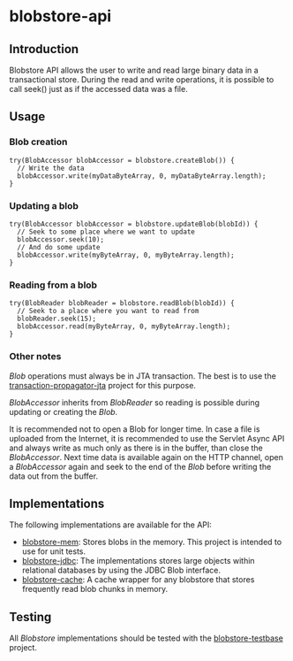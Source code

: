 # blobstore-api

## Introduction

Blobstore API allows the user to write and read large binary data in a
transactional store. During the read and write operations, it is possible
to call seek() just as if the accessed data was a file.

## Usage

### Blob creation

    try(BlobAccessor blobAccessor = blobstore.createBlob()) {
      // Write the data
      blobAccessor.write(myDataByteArray, 0, myDataByteArray.length);
    }

### Updating a blob

    try(BlobAccessor blobAccessor = blobstore.updateBlob(blobId)) {
      // Seek to some place where we want to update
      blobAccessor.seek(10);
      // And do some update
      blobAccessor.write(myByteArray, 0, myByteArray.length);
    }

### Reading from a blob

    try(BlobReader blobReader = blobstore.readBlob(blobId)) {
      // Seek to a place where you want to read from
      blobReader.seek(15);
      blobAccessor.read(myByteArray, 0, myByteArray.length);
    }

### Other notes

_Blob_ operations must always be in JTA transaction. The best is to use
the [transaction-propagator-jta][5] project for this purpose.

_BlobAccessor_ inherits from _BlobReader_ so reading is possible during
updating or creating the _Blob_.

It is recommended not to open a Blob for longer time. In case a file is
uploaded from the Internet, it is recommended to use the Servlet Async API and
always write as much only as there is in the buffer, than close the
_BlobAccessor_. Next time data is available again on the HTTP channel, open a
_BlobAccessor_ again and seek to the end of the _Blob_ before writing the data
out from the buffer.

## Implementations

The following implementations are available for the API:

 - [blobstore-mem][1]: Stores blobs in the memory. This project is intended
   to use for unit tests.
 - [blobstore-jdbc][2]: The implementations stores large objects within
   relational databases by using the JDBC Blob interface.
 - [blobstore-cache][3]: A cache wrapper for any blobstore that stores
   frequently read blob chunks in memory.

## Testing

All _Blobstore_ implementations should be tested with the
[blobstore-testbase][4] project.

[1]: https://github.com/everit-org/blobstore-mem
[2]: https://github.com/everit-org/blobstore-jdbc
[3]: https://github.com/everit-org/blobstore-cache
[4]: https://github.com/everit-org/blobstore-testbase
[5]: https://github.com/everit-org/transaction-propagator-jta
